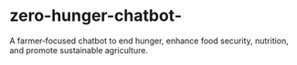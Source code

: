 # zero-hunger-chatbot-
A farmer‑focused chatbot to end hunger, enhance food security, nutrition, and promote sustainable agriculture.
